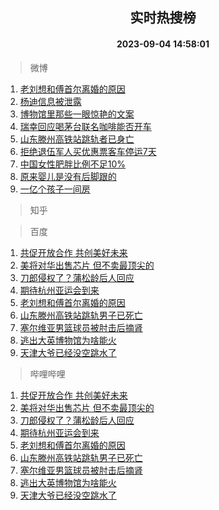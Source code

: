 <div align="center"><h2>实时热搜榜</h2><h4>2023-09-04 14:58:01</h4></div>

> 微博  

1. [老刘想和傅首尔离婚的原因](https://s.weibo.com/weibo?q=%23%E8%80%81%E5%88%98%E6%83%B3%E5%92%8C%E5%82%85%E9%A6%96%E5%B0%94%E7%A6%BB%E5%A9%9A%E7%9A%84%E5%8E%9F%E5%9B%A0%23&t=31&band_rank=1&Refer=top)<br />
2. [杨迪信息被泄露](https://s.weibo.com/weibo?q=%23%E6%9D%A8%E8%BF%AA%E4%BF%A1%E6%81%AF%E8%A2%AB%E6%B3%84%E9%9C%B2%23&t=31&band_rank=2&Refer=top)<br />
3. [博物馆里那些一眼惊艳的文案](https://s.weibo.com/weibo?q=%23%E5%8D%9A%E7%89%A9%E9%A6%86%E9%87%8C%E9%82%A3%E4%BA%9B%E4%B8%80%E7%9C%BC%E6%83%8A%E8%89%B3%E7%9A%84%E6%96%87%E6%A1%88%23&t=31&band_rank=3&Refer=top)<br />
4. [瑞幸回应喝茅台联名咖啡能否开车](https://s.weibo.com/weibo?q=%23%E7%91%9E%E5%B9%B8%E5%9B%9E%E5%BA%94%E5%96%9D%E8%8C%85%E5%8F%B0%E8%81%94%E5%90%8D%E5%92%96%E5%95%A1%E8%83%BD%E5%90%A6%E5%BC%80%E8%BD%A6%23&t=31&band_rank=4&Refer=top)<br />
5. [山东滕州高铁站跳轨者已身亡](https://s.weibo.com/weibo?q=%23%E5%B1%B1%E4%B8%9C%E6%BB%95%E5%B7%9E%E9%AB%98%E9%93%81%E7%AB%99%E8%B7%B3%E8%BD%A8%E8%80%85%E5%B7%B2%E8%BA%AB%E4%BA%A1%23&t=31&band_rank=5&Refer=top)<br />
6. [拒绝退伍军人买优惠票客车停运7天](https://s.weibo.com/weibo?q=%23%E6%8B%92%E7%BB%9D%E9%80%80%E4%BC%8D%E5%86%9B%E4%BA%BA%E4%B9%B0%E4%BC%98%E6%83%A0%E7%A5%A8%E5%AE%A2%E8%BD%A6%E5%81%9C%E8%BF%907%E5%A4%A9%23&t=31&band_rank=6&Refer=top)<br />
7. [中国女性肥胖比例不足10%](https://s.weibo.com/weibo?q=%23%E4%B8%AD%E5%9B%BD%E5%A5%B3%E6%80%A7%E8%82%A5%E8%83%96%E6%AF%94%E4%BE%8B%E4%B8%8D%E8%B6%B310%25%23&t=31&band_rank=7&Refer=top)<br />
8. [原来婴儿是没有后脚跟的](https://s.weibo.com/weibo?q=%23%E5%8E%9F%E6%9D%A5%E5%A9%B4%E5%84%BF%E6%98%AF%E6%B2%A1%E6%9C%89%E5%90%8E%E8%84%9A%E8%B7%9F%E7%9A%84%23&t=31&band_rank=8&Refer=top)<br />
9. [一亿个孩子一间房](https://s.weibo.com/weibo?q=%E4%B8%80%E4%BA%BF%E4%B8%AA%E5%AD%A9%E5%AD%90%E4%B8%80%E9%97%B4%E6%88%BF&t=31&band_rank=9&Refer=top)<br />

> 知乎  


> 百度  

1. [共促开放合作 共创美好未来](https://www.baidu.com/s?wd=%E5%85%B1%E4%BF%83%E5%BC%80%E6%94%BE%E5%90%88%E4%BD%9C+%E5%85%B1%E5%88%9B%E7%BE%8E%E5%A5%BD%E6%9C%AA%E6%9D%A5&sa=fyb_news&rsv_dl=fyb_news)<br />
2. [美将对华出售芯片 但不卖最顶尖的](https://www.baidu.com/s?wd=%E7%BE%8E%E5%B0%86%E5%AF%B9%E5%8D%8E%E5%87%BA%E5%94%AE%E8%8A%AF%E7%89%87+%E4%BD%86%E4%B8%8D%E5%8D%96%E6%9C%80%E9%A1%B6%E5%B0%96%E7%9A%84&sa=fyb_news&rsv_dl=fyb_news)<br />
3. [刀郎侵权了？蒲松龄后人回应](https://www.baidu.com/s?wd=%E5%88%80%E9%83%8E%E4%BE%B5%E6%9D%83%E4%BA%86%EF%BC%9F%E8%92%B2%E6%9D%BE%E9%BE%84%E5%90%8E%E4%BA%BA%E5%9B%9E%E5%BA%94&sa=fyb_news&rsv_dl=fyb_news)<br />
4. [期待杭州亚运会到来](https://www.baidu.com/s?wd=%E6%9C%9F%E5%BE%85%E6%9D%AD%E5%B7%9E%E4%BA%9A%E8%BF%90%E4%BC%9A%E5%88%B0%E6%9D%A5&sa=fyb_news&rsv_dl=fyb_news)<br />
5. [老刘想和傅首尔离婚的原因](https://www.baidu.com/s?wd=%E8%80%81%E5%88%98%E6%83%B3%E5%92%8C%E5%82%85%E9%A6%96%E5%B0%94%E7%A6%BB%E5%A9%9A%E7%9A%84%E5%8E%9F%E5%9B%A0&sa=fyb_news&rsv_dl=fyb_news)<br />
6. [山东滕州高铁站跳轨男子已死亡](https://www.baidu.com/s?wd=%E5%B1%B1%E4%B8%9C%E6%BB%95%E5%B7%9E%E9%AB%98%E9%93%81%E7%AB%99%E8%B7%B3%E8%BD%A8%E7%94%B7%E5%AD%90%E5%B7%B2%E6%AD%BB%E4%BA%A1&sa=fyb_news&rsv_dl=fyb_news)<br />
7. [塞尔维亚男篮球员被肘击后摘肾](https://www.baidu.com/s?wd=%E5%A1%9E%E5%B0%94%E7%BB%B4%E4%BA%9A%E7%94%B7%E7%AF%AE%E7%90%83%E5%91%98%E8%A2%AB%E8%82%98%E5%87%BB%E5%90%8E%E6%91%98%E8%82%BE&sa=fyb_news&rsv_dl=fyb_news)<br />
8. [逃出大英博物馆为啥能火](https://www.baidu.com/s?wd=%E9%80%83%E5%87%BA%E5%A4%A7%E8%8B%B1%E5%8D%9A%E7%89%A9%E9%A6%86%E4%B8%BA%E5%95%A5%E8%83%BD%E7%81%AB&sa=fyb_news&rsv_dl=fyb_news)<br />
9. [天津大爷已经没空跳水了](https://www.baidu.com/s?wd=%E5%A4%A9%E6%B4%A5%E5%A4%A7%E7%88%B7%E5%B7%B2%E7%BB%8F%E6%B2%A1%E7%A9%BA%E8%B7%B3%E6%B0%B4%E4%BA%86&sa=fyb_news&rsv_dl=fyb_news)<br />

> 哔哩哔哩  

1. [共促开放合作 共创美好未来](https://www.baidu.com/s?wd=%E5%85%B1%E4%BF%83%E5%BC%80%E6%94%BE%E5%90%88%E4%BD%9C+%E5%85%B1%E5%88%9B%E7%BE%8E%E5%A5%BD%E6%9C%AA%E6%9D%A5&sa=fyb_news&rsv_dl=fyb_news)<br />
2. [美将对华出售芯片 但不卖最顶尖的](https://www.baidu.com/s?wd=%E7%BE%8E%E5%B0%86%E5%AF%B9%E5%8D%8E%E5%87%BA%E5%94%AE%E8%8A%AF%E7%89%87+%E4%BD%86%E4%B8%8D%E5%8D%96%E6%9C%80%E9%A1%B6%E5%B0%96%E7%9A%84&sa=fyb_news&rsv_dl=fyb_news)<br />
3. [刀郎侵权了？蒲松龄后人回应](https://www.baidu.com/s?wd=%E5%88%80%E9%83%8E%E4%BE%B5%E6%9D%83%E4%BA%86%EF%BC%9F%E8%92%B2%E6%9D%BE%E9%BE%84%E5%90%8E%E4%BA%BA%E5%9B%9E%E5%BA%94&sa=fyb_news&rsv_dl=fyb_news)<br />
4. [期待杭州亚运会到来](https://www.baidu.com/s?wd=%E6%9C%9F%E5%BE%85%E6%9D%AD%E5%B7%9E%E4%BA%9A%E8%BF%90%E4%BC%9A%E5%88%B0%E6%9D%A5&sa=fyb_news&rsv_dl=fyb_news)<br />
5. [老刘想和傅首尔离婚的原因](https://www.baidu.com/s?wd=%E8%80%81%E5%88%98%E6%83%B3%E5%92%8C%E5%82%85%E9%A6%96%E5%B0%94%E7%A6%BB%E5%A9%9A%E7%9A%84%E5%8E%9F%E5%9B%A0&sa=fyb_news&rsv_dl=fyb_news)<br />
6. [山东滕州高铁站跳轨男子已死亡](https://www.baidu.com/s?wd=%E5%B1%B1%E4%B8%9C%E6%BB%95%E5%B7%9E%E9%AB%98%E9%93%81%E7%AB%99%E8%B7%B3%E8%BD%A8%E7%94%B7%E5%AD%90%E5%B7%B2%E6%AD%BB%E4%BA%A1&sa=fyb_news&rsv_dl=fyb_news)<br />
7. [塞尔维亚男篮球员被肘击后摘肾](https://www.baidu.com/s?wd=%E5%A1%9E%E5%B0%94%E7%BB%B4%E4%BA%9A%E7%94%B7%E7%AF%AE%E7%90%83%E5%91%98%E8%A2%AB%E8%82%98%E5%87%BB%E5%90%8E%E6%91%98%E8%82%BE&sa=fyb_news&rsv_dl=fyb_news)<br />
8. [逃出大英博物馆为啥能火](https://www.baidu.com/s?wd=%E9%80%83%E5%87%BA%E5%A4%A7%E8%8B%B1%E5%8D%9A%E7%89%A9%E9%A6%86%E4%B8%BA%E5%95%A5%E8%83%BD%E7%81%AB&sa=fyb_news&rsv_dl=fyb_news)<br />
9. [天津大爷已经没空跳水了](https://www.baidu.com/s?wd=%E5%A4%A9%E6%B4%A5%E5%A4%A7%E7%88%B7%E5%B7%B2%E7%BB%8F%E6%B2%A1%E7%A9%BA%E8%B7%B3%E6%B0%B4%E4%BA%86&sa=fyb_news&rsv_dl=fyb_news)<br />
